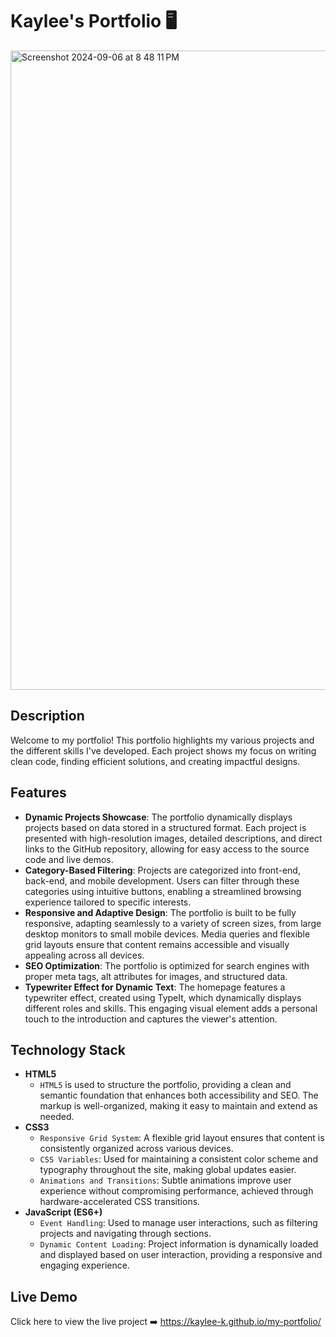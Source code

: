 # Kaylee's Portfolio 🖥️
<img width="1023" alt="Screenshot 2024-09-06 at 8 48 11 PM" src="https://github.com/user-attachments/assets/f2830ceb-be18-4516-838f-00a7f1cd3787">


## Description

Welcome to my portfolio! This portfolio highlights my various projects and the different skills I've developed. Each project shows my focus on writing clean code, finding efficient solutions, and creating impactful designs.

## Features

- **Dynamic Projects Showcase**: The portfolio dynamically displays projects based on data stored in a structured format.
Each project is presented with high-resolution images, detailed descriptions, and direct links to the GitHub repository, allowing for easy access to the source code and live demos.
- **Category-Based Filtering**: Projects are categorized into front-end, back-end, and mobile development. Users can filter through these categories using intuitive buttons, enabling a streamlined browsing experience tailored to specific interests. 
- **Responsive and Adaptive Design**: The portfolio is built to be fully responsive, adapting seamlessly to a variety of screen sizes, from large desktop monitors to small mobile devices. Media queries and flexible grid layouts ensure that content remains accessible and visually appealing across all devices. 
- **SEO Optimization**: The portfolio is optimized for search engines with proper meta tags, alt attributes for images, and structured data. 
- **Typewriter Effect for Dynamic Text**: The homepage features a typewriter effect, created using TypeIt, which dynamically displays different roles and skills. This engaging visual element adds a personal touch to the introduction and captures the viewer's attention.

## Technology Stack

- **HTML5**
  - `HTML5` is used to structure the portfolio, providing a clean and semantic foundation that enhances both accessibility and SEO. The markup is well-organized, making it easy to maintain and extend as needed.
- **CSS3**
  - `Responsive Grid System`: A flexible grid layout ensures that content is consistently organized across various devices.
  - `CSS Variables`: Used for maintaining a consistent color scheme and typography throughout the site, making global updates easier.
  - `Animations and Transitions`: Subtle animations improve user experience without compromising performance, achieved through hardware-accelerated CSS transitions.
- **JavaScript (ES6+)**
  - `Event Handling`: Used to manage user interactions, such as filtering projects and navigating through sections.
  - `Dynamic Content Loading`: Project information is dynamically loaded and displayed based on user interaction, providing a responsive and engaging experience.

## Live Demo
Click here to view the live project ➡️ https://kaylee-k.github.io/my-portfolio/

